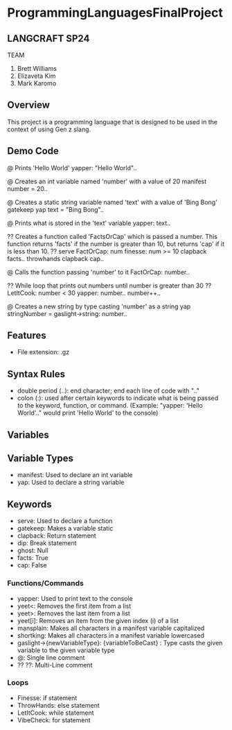 # ProgrammingLanguagesFinalProject

## LANGCRAFT SP24
TEAM
1. Brett Williams
2. Elizaveta Kim
3. Mark Karomo

## Overview
This project is a programming language that is designed to be used in the context of using Gen z slang.

## Demo Code
@ Prints 'Hello World'
yapper: "Hello World"..

@ Creates an int variable named 'number' with a value of 20
manifest number = 20..

@ Creates a static string variable named 'text' with a value of 'Bing Bong'
gatekeep yap text = "Bing Bong"..

@ Prints what is stored in the 'text' variable
yapper: text..

?? Creates a function called 'FactsOrCap' which is passed a number.
This function returns 'facts' if the number is greater than 10, 
but returns 'cap' if it is less than 10. ?? 
serve FactOrCap: num
    finesse: num >= 10
        clapback facts..
    throwhands
        clapback cap..

@ Calls the function passing 'number' to it
FactOrCap: number..

?? While loop that prints out numbers until number is greater than
30 ?? 
LetItCook: number < 30
    yapper: number..
    number++..

@ Creates a new string by type casting 'number' as a string
yap stringNumber = gaslight->string: number..

## Features
- File extension: .gz

## Syntax Rules
- double period (..): end character; end each line of code with ".."
- colon (:): used after certain keywords to indicate what is being passed to the keyword, function, or command. (Example: "yapper: 'Hello World'.." would print 'Hello World' to the console) 

## Variables


## Variable Types
- manifest: Used to declare an int variable
- yap: Used to declare a string variable

## Keywords
- serve: Used to declare a function
- gatekeep: Makes a variable static
- clapback: Return statement
- dip: Break statement
- ghost: Null
- facts: True
- cap: False

### Functions/Commands
- yapper: Used to print text to the console
- yeet<: Removes the first item from a list
- yeet>: Removes the last item from a list
- yeet[i]: Removes an item from the given index (i) of a list
- mansplain: Makes all characters in a manifest variable capitalized
- shortking: Makes all characters in a manifest variable lowercased
- gaslight->{newVariableType}: {variableToBeCast} : Type casts the given variable to the given variable type
- @: Single line comment
- ?? ??: Multi-Line comment

### Loops
- Finesse: if statement
- ThrowHands: else statement
- LetItCook: while statement
- VibeCheck: for statement

